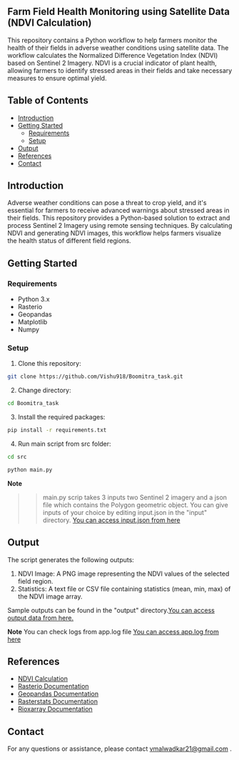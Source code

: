 ## Farm Field Health Monitoring using Satellite Data (NDVI Calculation)
This repository contains a Python workflow to help farmers monitor the health of their fields in adverse weather conditions using satellite data. The workflow calculates the Normalized Difference Vegetation Index (NDVI) based on Sentinel 2 Imagery. NDVI is a crucial indicator of plant health, allowing farmers to identify stressed areas in their fields and take necessary measures to ensure optimal yield.

## Table of Contents

- [Introduction](#introduction)
- [Getting Started](#getting-started)
  - [Requirements](#requirements)
  - [Setup](#setup)
- [Output](#output)
- [References](#references)
- [Contact](#contact)

## Introduction

Adverse weather conditions can pose a threat to crop yield, and it's essential for farmers to receive advanced warnings about stressed areas in their fields. This repository provides a Python-based solution to extract and process Sentinel 2 Imagery using remote sensing techniques. By calculating NDVI and generating NDVI images, this workflow helps farmers visualize the health status of different field regions.

## Getting Started
### Requirements

- Python 3.x
- Rasterio
- Geopandas
- Matplotlib
- Numpy


### Setup

1. Clone this repository:

```bash
git clone https://github.com/Vishu918/Boomitra_task.git
```

2. Change directory:

```bash
cd Boomitra_task
```
3. Install the required packages:

```bash
pip install -r requirements.txt
```

4. Run main script from src folder: 
```bash
cd src
```
```bash
python main.py
```
**Note**
>> main.py scrip takes 3 inputs two Sentinel 2 imagery and a json file which contains the Polygon
geometric object. You can give inputs of your choice by editing input.json in the "input" directory. [You can access input.json from here](input/input.json)

## Output

The script generates the following outputs:

1. NDVI Image: A PNG image representing the NDVI values of the selected field region.
2. Statistics: A text file or CSV file containing statistics (mean, min, max) of the NDVI image array.

Sample outputs can be found in the "output" directory.[You can access output data from here.](output)

**Note**
You can check logs from app.log file [You can access app.log from here](app.log)

## References

- [NDVI Calculation](https://en.wikipedia.org/wiki/Normalized_difference_vegetation_index)
- [Rasterio Documentation](https://rasterio.readthedocs.io/en/latest/)
- [Geopandas Documentation](https://geopandas.org/)
- [Rasterstats Documentation](https://pythonhosted.org/rasterstats/)
- [Rioxarray Documentation](https://corteva.github.io/rioxarray/stable/)

## Contact

For any questions or assistance, please contact vmalwadkar21@gmail.com .
